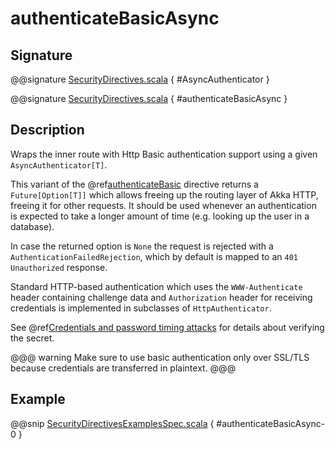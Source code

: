 # authenticateBasicAsync

## Signature

@@signature [SecurityDirectives.scala]($akka-http$/akka-http/src/main/scala/akka/http/scaladsl/server/directives/SecurityDirectives.scala) { #AsyncAuthenticator }

@@signature [SecurityDirectives.scala]($akka-http$/akka-http/src/main/scala/akka/http/scaladsl/server/directives/SecurityDirectives.scala) { #authenticateBasicAsync }

## Description

Wraps the inner route with Http Basic authentication support using a given `AsyncAuthenticator[T]`.

This variant of the @ref[authenticateBasic](authenticateBasic.md) directive returns a `Future[Option[T]]` which allows freeing up the routing
layer of Akka HTTP, freeing it for other requests. It should be used whenever an authentication is expected to take
a longer amount of time (e.g. looking up the user in a database).

In case the returned option is `None` the request is rejected with a `AuthenticationFailedRejection`,
which by default is mapped to an `401 Unauthorized` response.

Standard HTTP-based authentication which uses the `WWW-Authenticate` header containing challenge data and
`Authorization` header for receiving credentials is implemented in subclasses of `HttpAuthenticator`.

See @ref[Credentials and password timing attacks](index.md#credentials-and-timing-attacks-scala) for details about verifying the secret.

@@@ warning
Make sure to use basic authentication only over SSL/TLS because credentials are transferred in plaintext.
@@@

## Example

@@snip [SecurityDirectivesExamplesSpec.scala]($test$/scala/docs/http/scaladsl/server/directives/SecurityDirectivesExamplesSpec.scala) { #authenticateBasicAsync-0 }
